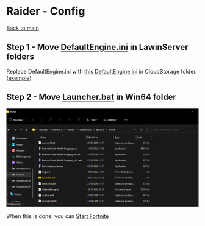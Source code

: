 # Raider - Config

[Back to main](../README.md)

## Step 1 - Move [DefaultEngine.ini](https://cdn.discordapp.com/attachments/950459579391692890/959220142510845952/DefaultEngine.ini) in LawinServer folders

Replace DefaultEngine.ini with [this DefaultEngine.ini](https://cdn.discordapp.com/attachments/950459579391692890/959220142510845952/DefaultEngine.ini) in CloudStorage folder. ([exemple](../assets/replacedefaultengine.png))

## Step 2 - Move [Launcher.bat](https://drive.google.com/file/d/1hdqBupLjqFAvRBM5-bdaCGpShaFZpHgv/view?usp=sharing) in Win64 folder

<img src="../assets/movelauncherbatresult.png" width="508">

When this is done, you can [Start Fortnite](startfortnite.md)